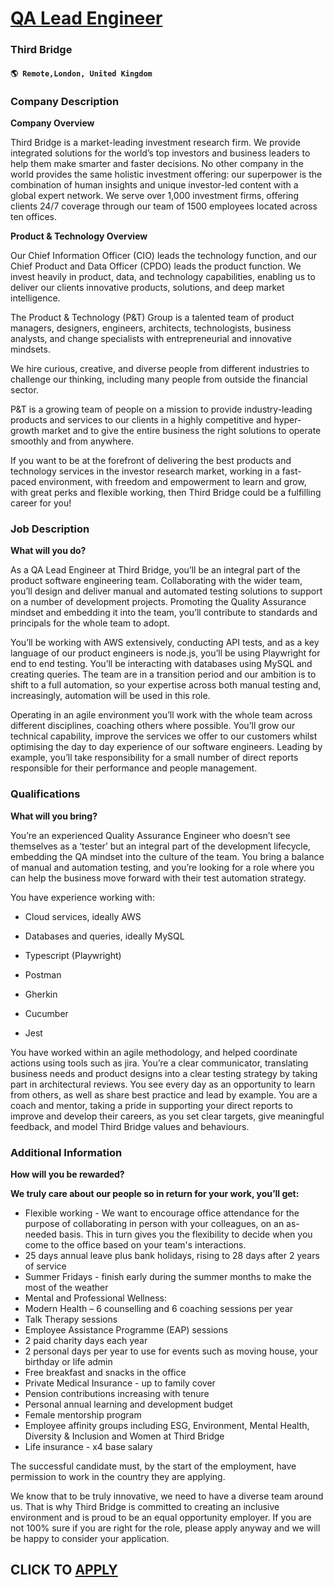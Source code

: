 # [QA Lead Engineer](https://www.remotewlb.com/apply/qa-lead-engineer)  
### Third Bridge  
#### `🌎 Remote,London, United Kingdom`  

### **Company Description**

 **Company Overview**

Third Bridge is a market-leading investment research firm. We provide integrated solutions for the world’s top investors and business leaders to help them make smarter and faster decisions. No other company in the world provides the same holistic investment offering: our superpower is the combination of human insights and unique investor-led content with a global expert network. We serve over 1,000 investment firms, offering clients 24/7 coverage through our team of 1500 employees located across ten offices.

 **Product & Technology Overview**

Our Chief Information Officer (CIO) leads the technology function, and our Chief Product and Data Officer (CPDO) leads the product function. We invest heavily in product, data, and technology capabilities, enabling us to deliver our clients innovative products, solutions, and deep market intelligence.

The Product & Technology (P&T) Group is a talented team of product managers, designers, engineers, architects, technologists, business analysts, and change specialists with entrepreneurial and innovative mindsets.

We hire curious, creative, and diverse people from different industries to challenge our thinking, including many people from outside the financial sector.

P&T is a growing team of people on a mission to provide industry-leading products and services to our clients in a highly competitive and hyper-growth market and to give the entire business the right solutions to operate smoothly and from anywhere.

If you want to be at the forefront of delivering the best products and technology services in the investor research market, working in a fast-paced environment, with freedom and empowerment to learn and grow, with great perks and flexible working, then Third Bridge could be a fulfilling career for you!

###  **Job Description**

 **What will you do?**

As a QA Lead Engineer at Third Bridge, you’ll be an integral part of the product software engineering team. Collaborating with the wider team, you’ll design and deliver manual and automated testing solutions to support on a number of development projects. Promoting the Quality Assurance mindset and embedding it into the team, you’ll contribute to standards and principals for the whole team to adopt.

You’ll be working with AWS extensively, conducting API tests, and as a key language of our product engineers is node.js, you’ll be using Playwright for end to end testing. You’ll be interacting with databases using MySQL and creating queries. The team are in a transition period and our ambition is to shift to a full automation, so your expertise across both manual testing and, increasingly, automation will be used in this role.

Operating in an agile environment you’ll work with the whole team across different disciplines, coaching others where possible. You’ll grow our technical capability, improve the services we offer to our customers whilst optimising the day to day experience of our software engineers. Leading by example, you’ll take responsibility for a small number of direct reports responsible for their performance and people management.

###  **Qualifications**

 **What will you bring?**

You’re an experienced Quality Assurance Engineer who doesn’t see themselves as a ‘tester’ but an integral part of the development lifecycle, embedding the QA mindset into the culture of the team. You bring a balance of manual and automation testing, and you’re looking for a role where you can help the business move forward with their test automation strategy.

You have experience working with:

  * Cloud services, ideally AWS

  * Databases and queries, ideally MySQL

  * Typescript (Playwright)

  * Postman

  * Gherkin

  * Cucumber

  * Jest

You have worked within an agile methodology, and helped coordinate actions using tools such as jira. You’re a clear communicator, translating business needs and product designs into a clear testing strategy by taking part in architectural reviews. You see every day as an opportunity to learn from others, as well as share best practice and lead by example. You are a coach and mentor, taking a pride in supporting your direct reports to improve and develop their careers, as you set clear targets, give meaningful feedback, and model Third Bridge values and behaviours.

### **Additional Information**

 **How will you be rewarded?**

 **We truly care about our people so in return for your work, you’ll get:**

  * Flexible working - We want to encourage office attendance for the purpose of collaborating in person with your colleagues, on an as-needed basis. This in turn gives you the flexibility to decide when you come to the office based on your team's interactions.
  * 25 days annual leave plus bank holidays, rising to 28 days after 2 years of service
  * Summer Fridays - finish early during the summer months to make the most of the weather
  * Mental and Professional Wellness:
  * Modern Health – 6 counselling and 6 coaching sessions per year
  * Talk Therapy sessions
  * Employee Assistance Programme (EAP) sessions
  * 2 paid charity days each year
  * 2 personal days per year to use for events such as moving house, your birthday or life admin
  * Free breakfast and snacks in the office
  * Private Medical Insurance - up to family cover
  * Pension contributions increasing with tenure
  * Personal annual learning and development budget
  * Female mentorship program
  * Employee affinity groups including ESG, Environment, Mental Health, Diversity & Inclusion and Women at Third Bridge
  * Life insurance - x4 base salary

The successful candidate must, by the start of the employment, have permission to work in the country they are applying.

We know that to be truly innovative, we need to have a diverse team around us. That is why Third Bridge is committed to creating an inclusive environment and is proud to be an equal opportunity employer. If you are not 100% sure if you are right for the role, please apply anyway and we will be happy to consider your application.

  
## CLICK TO [APPLY](https://www.remotewlb.com/apply/qa-lead-engineer)

